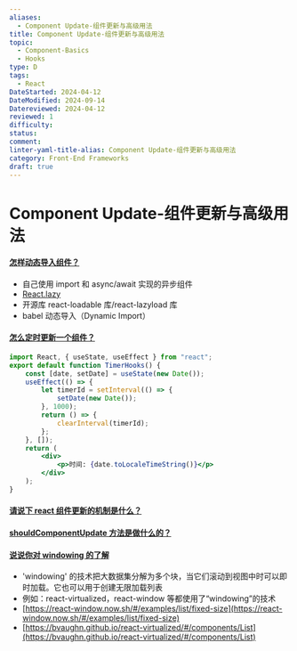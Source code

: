 ```yaml
---
aliases:
  - Component Update-组件更新与高级用法
title: Component Update-组件更新与高级用法
topic:
  - Component-Basics
  - Hooks
type: D
tags:
  - React
DateStarted: 2024-04-12
DateModified: 2024-09-14
Datereviewed: 2024-04-12
reviewed: 1
difficulty: 
status: 
comment: 
linter-yaml-title-alias: Component Update-组件更新与高级用法
category: Front-End Frameworks
draft: true
---
```


# Component Update-组件更新与高级用法

#### [怎样动态导入组件？](https://github.com/haizlin/fe-interview/issues/895)

- 自己使用 import 和 async/await 实现的异步组件
- [React.lazy](https://reactjs.org/docs/code-splitting.html#reactlazy)
- 开源库 react-loadable 库/react-lazyload 库
- babel 动态导入（Dynamic Import）

#### [怎么定时更新一个组件？](https://github.com/haizlin/fe-interview/issues/883)

```jsx
import React, { useState, useEffect } from "react";
export default function TimerHooks() {
	const [date, setDate] = useState(new Date());
	useEffect(() => {
		let timerId = setInterval(() => {
			setDate(new Date());
		}, 1000);
		return () => {
			clearInterval(timerId);
		};
	}, []);
	return (
		<div>
			<p>时间: {date.toLocaleTimeString()}</p>
		</div>
	);
}
```

#### [请说下 react 组件更新的机制是什么？](https://github.com/haizlin/fe-interview/issues/815)

#### [shouldComponentUpdate 方法是做什么的？](https://github.com/haizlin/fe-interview/issues/693)

#### [说说你对 windowing 的了解](https://github.com/haizlin/fe-interview/issues/935)

- 'windowing' 的技术把大数据集分解为多个块，当它们滚动到视图中时可以即时加载。它也可以用于创建无限加载列表
- 例如：react-virtualized，react-window 等都使用了“windowing”的技术
- [https://react-window.now.sh/#/examples/list/fixed-size](https://react-window.now.sh/#/examples/list/fixed-size)
- [https://bvaughn.github.io/react-virtualized/#/components/List](https://bvaughn.github.io/react-virtualized/#/components/List)





